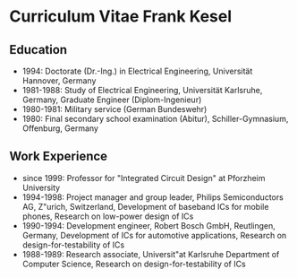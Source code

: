 # Curriculum Vitae Frank Kesel

## Education
* 1994: Doctorate (Dr.-Ing.) in Electrical Engineering,
Universität Hannover, Germany
* 1981-1988: Study of Electrical Engineering,
Universität Karlsruhe, Germany,
Graduate Engineer (Diplom-Ingenieur)
* 1980-1981: Military service (German Bundeswehr)
* 1980: Final secondary school examination (Abitur),
Schiller-Gymnasium, Offenburg, Germany

## Work Experience
* since 1999: Professor for "Integrated Circuit Design"   at Pforzheim University
* 1994-1998: Project manager and group leader, Philips Semiconductors AG, Z"urich, Switzerland, Development of baseband ICs for mobile phones, Research on low-power design of ICs
* 1990-1994: Development engineer, Robert Bosch GmbH, Reutlingen, Germany, Development of ICs for automotive applications, Research on design-for-testability of ICs
* 1988-1989: Research associate, Universit"at Karlsruhe Department of Computer Science, Research on design-for-testability of ICs


